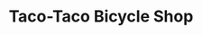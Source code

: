 ---
title: "Taco-Taco Bicycle Shop"
url: /victoria-tarlac-city/taco-taco-bicycle-shop/
shop: Fahrrad
---